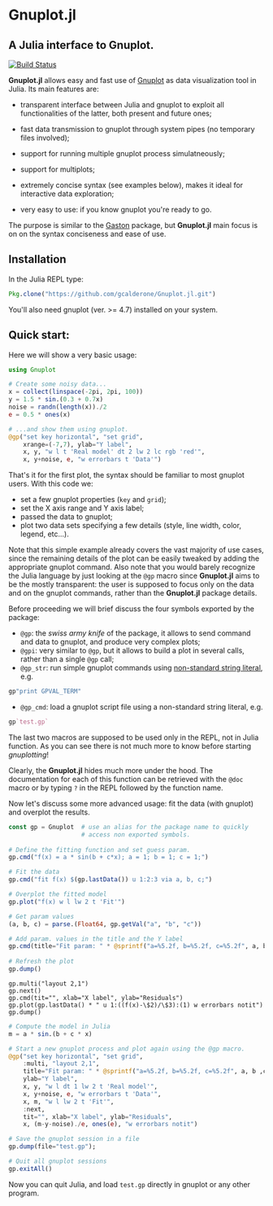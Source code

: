 # Gnuplot.jl
## A Julia interface to Gnuplot.

[![Build Status](https://travis-ci.org/gcalderone/Gnuplot.jl.svg?branch=master)](https://travis-ci.org/gcalderone/Gnuplot.jl)

**Gnuplot.jl** allows easy and fast use
of [Gnuplot](http://gnuplot.info/) as data visualization tool in
Julia.  Its main features are:

- transparent interface between Julia and gnuplot to exploit all
  functionalities of the latter, both present and future ones;
  
- fast data transmission to gnuplot through system pipes (no temporary
  files involved);
  
- support for running multiple gnuplot process simulatneously;

- support for multiplots;

- extremely concise syntax (see examples below), makes it ideal for
  interactive data exploration;

- very easy to use: if you know gnuplot you're ready to go.


The purpose is similar to
the [Gaston](https://github.com/mbaz/Gaston.jl) package, but
**Gnuplot.jl** main focus is on on the syntax conciseness and ease of
use.


## Installation
In the Julia REPL type:

``` julia
Pkg.clone("https://github.com/gcalderone/Gnuplot.jl.git")
```

You'll also need gnuplot (ver. >= 4.7) installed on your system.


## Quick start:
Here we will show a very basic usage:

``` Julia
using Gnuplot

# Create some noisy data...
x = collect(linspace(-2pi, 2pi, 100))
y = 1.5 * sin.(0.3 + 0.7x) 
noise = randn(length(x))./2
e = 0.5 * ones(x)

# ...and show them using gnuplot.
@gp("set key horizontal", "set grid",
	xrange=(-7,7), ylab="Y label",
	x, y, "w l t 'Real model' dt 2 lw 2 lc rgb 'red'",
	x, y+noise, e, "w errorbars t 'Data'")
```
That's it for the first plot, the syntax should be familiar to most
gnuplot users.  With this code we:
- set a few gnuplot properties (`key` and `grid`);
- set the X axis range and Y axis label;
- passed the data to gnuplot;
- plot two data sets specifying a few details (style, line
  width, color, legend, etc...).

Note that this simple example already covers the vast majority of use
cases, since the remaining details of the plot can be easily tweaked
by adding the appropriate gnuplot command.  Also note that you would
barely recognize the Julia language by just looking at the `@gp` macro
since **Gnuplot.jl** aims to be the mostly transparent: the user is
supposed to focus only on the data and on the gnuplot commands, rather
than the **Gnuplot.jl** package details.

Before proceeding we will brief discuss the four symbols exported
by the package:
- `@gp`: the *swiss army knife* of the package, it allows to send
  command and data to gnuplot, and produce very complex plots;
- `@gpi`: very similar to `@gp`, but it allows to build a plot in
  several calls, rather than a single `@gp` call;
- `@gp_str`: run simple gnuplot commands
  using
  [non-standard string literal](https://docs.julialang.org/en/stable/manual/strings/#non-standard-string-literals-1),
  e.g.
``` Julia
gp"print GPVAL_TERM"
```
- `@gp_cmd`: load a gnuplot script file using a non-standard string literal, e.g.
``` Julia
gp`test.gp`
```

The last two macros are supposed to be used only in the REPL, not in
Julia function.  As you can see there is not much more to know before
starting *gnuplotting*!

Clearly, the **Gnuplot.jl** hides much more under the hood.  The
documentation for each of this function can be retrieved with the
`@doc` macro or by typing `?` in the REPL followed by the function
name.

Now let's discuss some more advanced usage: fit the data (with
gnuplot) and overplot the results.
``` Julia
const gp = Gnuplot  # use an alias for the package name to quickly
                    # access non exported symbols.
					
# Define the fitting function and set guess param.
gp.cmd("f(x) = a * sin(b + c*x); a = 1; b = 1; c = 1;")

# Fit the data
gp.cmd("fit f(x) $(gp.lastData()) u 1:2:3 via a, b, c;")

# Overplot the fitted model
gp.plot("f(x) w l lw 2 t 'Fit'")

# Get param values
(a, b, c) = parse.(Float64, gp.getVal("a", "b", "c"))

# Add param. values in the title and the Y label
gp.cmd(title="Fit param: " * @sprintf("a=%5.2f, b=%5.2f, c=%5.2f", a, b ,c))
	   
# Refresh the plot
gp.dump()
```

```
gp.multi("layout 2,1")
gp.next()
gp.cmd(tit="", xlab="X label", ylab="Residuals")
gp.plot(gp.lastData() * " u 1:((f(x)-\$2)/\$3):(1) w errorbars notit")
gp.dump()
```

``` Julia
# Compute the model in Julia
m = a * sin.(b + c * x)

# Start a new gnuplot process and plot again using the @gp macro.
@gp("set key horizontal", "set grid",
	:multi, "layout 2,1",
	title="Fit param: " * @sprintf("a=%5.2f, b=%5.2f, c=%5.2f", a, b ,c),
	ylab="Y label",
	x, y, "w l dt 1 lw 2 t 'Real model'",
	x, y+noise, e, "w errorbars t 'Data'",
	x, m, "w l lw 2 t 'Fit'",
	:next,
	tit="", xlab="X label", ylab="Residuals",
	x, (m-y-noise)./e, ones(e), "w errorbars notit")

# Save the gnuplot session in a file
gp.dump(file="test.gp");

# Quit all gnuplot sessions
gp.exitAll()
```
Now you can quit Julia, and load `test.gp` directly in gnuplot or
any other program.



